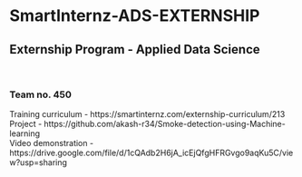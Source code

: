 # SmartInternz-ADS-EXTERNSHIP
## Externship Program - Applied Data Science
<br>
<h3>Team no. 450</h3> 
Training curriculum - https://smartinternz.com/externship-curriculum/213 <br>
Project - https://github.com/akash-r34/Smoke-detection-using-Machine-learning<br>
Video demonstration - https://drive.google.com/file/d/1cQAdb2H6jA_icEjQfgHFRGvgo9aqKu5C/view?usp=sharing
